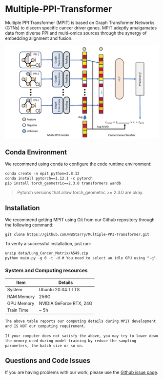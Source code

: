 # Multiple-PPI-Transformer
Multiple PPI Transformer (MPIT) is based on Graph Transformer Networks (GTNs) to discern specific cancer driver genes. MPIT adeptly amalgamates data from diverse PPI and multi-omics sources through the synergy of embedding alignment and fusion.

![image](https://github.com/NBStarry/Multi-PPI-Transformer/blob/main/img/Framework.png)

## Conda Environment
We recommend using conda to configure the code runtime environment:
```
conda create -n mpit python=3.8.12
conda install pytorch==1.12.1 -c pytorch
pip install torch_geometric==2.3.0 transformers wandb
```
> Pytorch versions that allow torch_geometric >= 2.3.0 are okay.

## Installation
We recommend getting MPIT using Git from our Github repository through the following command:

```
git clone https://github.com/NBStarry/Multiple-PPI-Transformer.git
```

To verify a successful installation, just run:
```
unzip data/Lung_Cancer_Matrix/A549.zip
python main.py -g 0 -t -d # You need to select an idle GPU using "-g".
```
### System and Computing resources

| Item       | Details          |
| ---------- | ---------------- |
| System     | Ubuntu 20.04.1 LTS |
| RAM Memory | 256G               |
| GPU Memory | NVIDIA GeForce RTX, 24G     |
| Train Time | ~ 5h             |
```note
The above table reports our computing details during MPIT development and IS NOT our computing requirement.

If your computer does not satisfy the above, you may try to lower down the memory used during model training by reduce the sampling parameters, the batch size or so on. 
```

## Questions and Code Issues
If you are having problems with our work, please use the [Github issue page](https://github.com/NBStarry/Multi-PPI-Transformer/issues).
